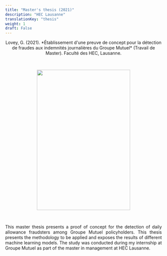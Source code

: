 ```yaml
---
title: "Master's thesis (2021)"
description: "HEC Lausanne"
translationKey: "thesis"
weight: 1
draft: False
---
```


<center> Lovey, G. (2021). *Établissement d'une preuve de concept pour la détection de fraudes aux indemnités journalières du Groupe Mutuel* (Travail de Master). Faculté des HEC, Lausanne.</p></center>

<p>&nbsp; </p>

<p align="center">
  <img src="/Thèse de master.png" width="300" height="450"/>
</p>

<p>&nbsp; </p>


<p style="text-align:justify;">This master thesis presents a proof of concept for the detection of daily allowance fraudsters among Groupe Mutuel policyholders. This thesis presents the methodology to be applied and exposes the results of different machine learning models. The study was conducted during my internship at Groupe Mutuel as part of the master in management at HEC Lausanne.</p> 
